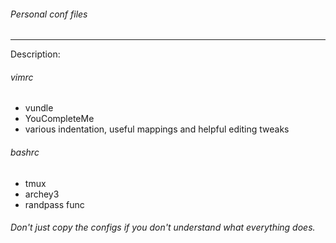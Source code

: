 ###### Personal conf files
--------------
Description:
###### vimrc
- vundle
- YouCompleteMe
- various indentation, useful mappings and helpful editing tweaks

###### bashrc
- tmux
- archey3
- randpass func

###### Don't just copy the configs if you don't understand what everything does.
